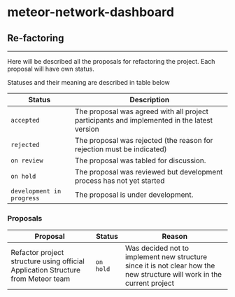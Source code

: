 # meteor-network-dashboard


## Re-factoring
------

Here will be described all the proposals for refactoring the project. Each proposal will have own status. 

Statuses and their meaning are described in table below

Status | Description
--- | --- |
`accepted` | The proposal was agreed with all project participants and implemented in the latest version
`rejected` | The proposal was rejected (the reason for rejection must be indicated)
`on review` | The proposal was tabled for discussion.
`on hold` | The proposal was reviewed but development process has not yet started
`development in progress` | The proposal is under development.

### Proposals
Proposal | Status | Reason 
--- |  --- | --- |
Refactor project structure using official Application Structure from Meteor team | `on hold` | Was decided not to implement new structure since it is not clear how the new structure will work in the current project
